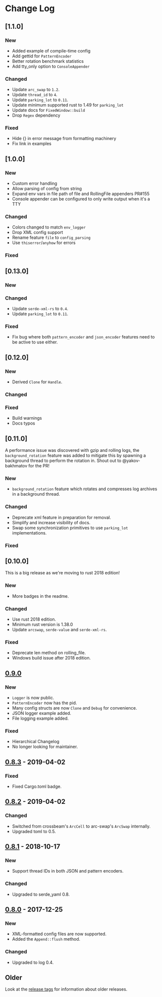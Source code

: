 # Change Log
## [1.1.0]

### New
* Added example of compile-time config
* Add gettid for `PatternEncoder`
* Better rotation benchmark statistics
* Add tty_only option to `ConsoleAppender`

### Changed
* Update `arc_swap` to `1.2`.
* Update `thread_id` to `4`.
* Update `parking_lot` to `0.11`.
* Update minimum supported rust to 1.49 for `parking_lot`
* Update docs for `FixedWindow::build`
* Drop `Regex` dependency

### Fixed
* Hide {} in error message from formatting machinery
* Fix link in examples

## [1.0.0]

### New

* Custom error handling
* Allow parsing of config from string
* Expand env vars in file path of file and RollingFile appenders PR#155
* Console appender can be configured to only write output when it's a TTY

### Changed

* Colors changed to match `env_logger`
* Drop XML config support
* Rename feature `file` to `config_parsing`
* Use `thiserror`/`anyhow` for errors

### Fixed

## [0.13.0]

### New

### Changed

* Update `serde-xml-rs` to `0.4`.
* Update `parking_lot` to `0.11`.

### Fixed

* Fix bug where both `pattern_encoder` and `json_encoder` features need to be active to use either.

## [0.12.0]

### New

* Derived `Clone` for `Handle`.

### Changed

### Fixed

* Build warnings
* Docs typos

## [0.11.0]

A performance issue was discovered with gzip and rolling logs, the `background_rotation` feature was
added to mitigate this by spawning a background thread to perform the rotation in. Shout out to @yakov-bakhmatov
for the PR!

### New

* `background_rotation` feature which rotates and compresses log archives in a background thread.

### Changed

* Deprecate xml feature in preparation for removal.
* Simplify and increase visibility of docs.
* Swap some synchronization primitives to use `parking_lot` implementations.

### Fixed


## [0.10.0]

This is a big  release as we're moving to rust 2018 edition!

### New

* More badges in the readme.

### Changed

* Use rust 2018 edition.
* Minimum rust version is 1.38.0
* Update `arcswap`, `serde-value` and `serde-xml-rs`.

### Fixed

* Deprecate len method on rolling_file.
* Windows build issue after 2018 edition.

## [0.9.0]

### New

* `Logger` is now public.
* `PatternEncoder` now has the pid.
* Many config structs are now `Clone` and `Debug` for convenience.
* JSON logger example added.
* File logging example added.

### Fixed

* Hierarchical Changelog
* No longer looking for maintainer.

## [0.8.3] - 2019-04-02

### Fixed

* Fixed Cargo.toml badge.

## [0.8.2] - 2019-04-02

### Changed

* Switched from crossbeam's `ArcCell` to arc-swap's `ArcSwap` internally.
* Upgraded toml to 0.5.

## [0.8.1] - 2018-10-17

### New

* Support thread IDs in both JSON and pattern encoders.

### Changed

* Upgraded to serde_yaml 0.8.

## [0.8.0] - 2017-12-25

### New

* XML-formatted config files are now supported.
* Added the `Append::flush` method.

### Changed

* Upgraded to log 0.4.

## Older

Look at the [release tags] for information about older releases.

[Unreleased]: https://github.com/sfackler/log4rs/compare/v0.9.0...HEAD
[0.9.0]: https://github.com/sfackler/log4rs/compare/v0.8.2...v0.9.0
[0.8.3]: https://github.com/sfackler/log4rs/compare/v0.8.2...v0.8.3
[0.8.2]: https://github.com/sfackler/log4rs/compare/v0.8.1...v0.8.2
[0.8.1]: https://github.com/sfackler/log4rs/compare/v0.8.0...v0.8.1
[0.8.0]: https://github.com/sfackler/log4rs/compare/v0.7.0...v0.8.0
[release tags]: https://github.com/sfackler/log4rs/releases
